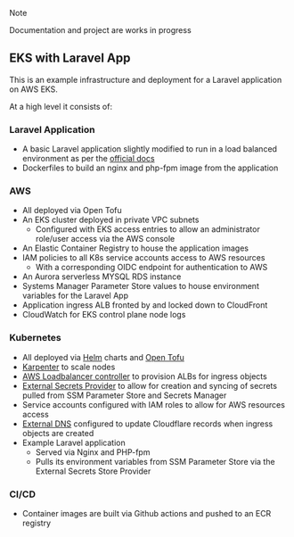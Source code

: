 > [!Note]
> Documentation and project are works in progress

## EKS with Laravel App
This is an example infrastructure and deployment for a Laravel application on AWS EKS.

At a high level it consists of:
### Laravel Application
- A basic Laravel application slightly modified to run in a load balanced environment as per the [official docs](https://laravel.com/docs/11.x/requests#configuring-trusted-proxies)
- Dockerfiles to build an nginx and php-fpm image from the application
### AWS
- All deployed via Open Tofu
- An EKS cluster deployed in private VPC subnets 
  - Configured with EKS access entries to allow an administrator role/user access via the AWS console
- An Elastic Container Registry to house the application images
- IAM policies to all K8s service accounts access to AWS resources
  - With a corresponding OIDC endpoint for authentication to AWS
- An Aurora serverless MYSQL RDS instance
- Systems Manager Parameter Store values to house environment variables for the Laravel App
- Application ingress ALB fronted by and locked down to CloudFront
- CloudWatch for EKS control plane node logs
### Kubernetes
- All deployed via [Helm](https://helm.sh) charts and [Open Tofu](https://opentofu.org)
- [Karpenter](https://karpenter.sh) to scale nodes
- [AWS Loadbalancer controller](https://kubernetes-sigs.github.io/aws-load-balancer-controller/latest/) to provision ALBs for ingress objects
- [External Secrets Provider](https://external-secrets.io/latest/) to allow for creation and syncing of secrets pulled from SSM Parameter Store and Secrets Manager
- Service accounts configured with IAM roles to allow for AWS resources access
- [External DNS](https://kubernetes-sigs.github.io/external-dns/latest/) configured to update Cloudflare records when ingress objects are created
- Example Laravel application
  - Served via Nginx and PHP-fpm
  - Pulls its environment variables from SSM Parameter Store via the External Secrets Store Provider
### CI/CD
- Container images are built via Github actions and pushed to an ECR registry
